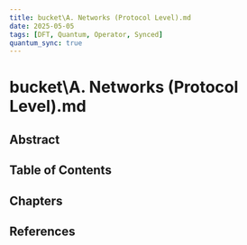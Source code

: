 ```yaml
---
title: bucket\A. Networks (Protocol Level).md
date: 2025-05-05
tags: [DFT, Quantum, Operator, Synced]
quantum_sync: true
---
```

# bucket\A. Networks (Protocol Level).md

## Abstract

## Table of Contents

## Chapters

## References

